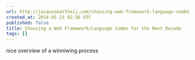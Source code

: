 ```yaml
---
url: http://jacquesmattheij.com/choosing-web-framework-language-combo
created_at: 2014-05-23 02:36 UTC
published: false
title: Choosing a Web Framework/Language Combo for the Next Decade
tags: []
---
```


nice overview of a winniwing process

